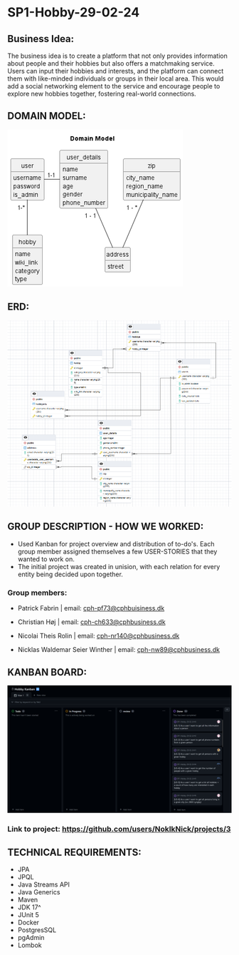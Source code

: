 # SP1-Hobby-29-02-24

## Business Idea:
The business idea is to create a platform that not only provides information about people and their hobbies but also offers a matchmaking service. Users can input their hobbies and interests, and the platform can connect them with like-minded individuals or groups in their local area. This would add a social networking element to the service and encourage people to explore new hobbies together, fostering real-world connections.

## DOMAIN MODEL:
![sp1.hobby/src/main/java/cphbusiness/groupone/docs/DomainModel-Domain_Model-Final.png](sp1.hobby/src/main/java/cphbusiness/groupone/docs/DomainModel-Domain_Model-Final.png)

## ERD:
![sp1.hobby/src/main/java/cphbusiness/groupone/docs/ERD010324.png](sp1.hobby/src/main/java/cphbusiness/groupone/docs/ERD010324.png)

## GROUP DESCRIPTION - HOW WE WORKED:

- Used Kanban for project overview and distribution of to-do's. Each group member assigned themselves a few USER-STORIES that they wanted to work on.
- The initial project was created in unision, with each relation for every entity being decided upon together.

### Group members:

- Patrick Fabrin | email: cph-pf73@cphbuisiness.dk
  
- Christian Høj | email: cph-ch633@cphbusiness.dk

- Nicolai Theis Rolin | email: cph-nr140@cphbusiness.dk

- Nicklas Waldemar Seier Winther | email: cph-nw89@cphbusiness.dk


## KANBAN BOARD:
![](sp1.hobby/src/main/java/cphbusiness/groupone/docs/KanbanBoard.png)

### Link to project: https://github.com/users/NokIkNick/projects/3

## TECHNICAL REQUIREMENTS:

- JPA
- JPQL
- Java Streams API
- Java Generics
- Maven
- JDK 17^
- JUnit 5
- Docker
- PostgresSQL
- pgAdmin
- Lombok
